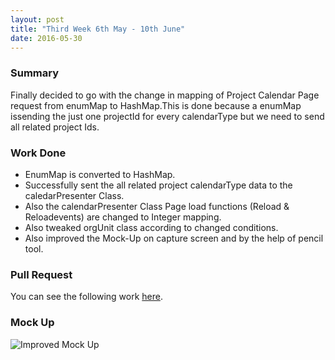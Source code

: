 ```yaml
---
layout: post
title: "Third Week 6th May - 10th June"
date: 2016-05-30
---
```

### Summary ###
Finally decided to go with the change in mapping of Project Calendar Page request from enumMap to HashMap.This is done because a enumMap issending the just one projectId for every calendarType but we need to send all related project Ids.

### Work Done ###

* EnumMap is converted to HashMap.
* Successfully sent the all related project calendarType data to the caledarPresenter Class.
* Also the calendarPresenter Class Page load functions (Reload & Reloadevents) are changed to Integer mapping.
* Also tweaked orgUnit class according to changed conditions.
* Also improved the Mock-Up on capture screen and by the help of pencil tool.
### Pull Request ###

You can see the following work [here](https://github.com/sigmah-dev/sigmah/pull/27).

### Mock Up ###
![Improved Mock Up](https://13778736201386859235.googlegroups.com/attach/610605f2bfab7/untitled_page.png?part=0.1&view=1&vt=ANaJVrEkdhKmWuOtWUuG3ucmHIMusQg_bfA_1ulZhVvEpJeUMNcD9Sz4GJh7eFYtiSriFpWtfo-447kFJwnlSVr97oL2aMbBmLIjbX7Qf0leMUkY65gBZck)